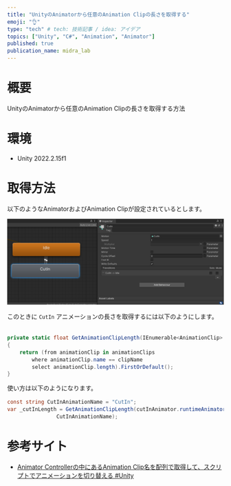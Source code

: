 ```yaml
---
title: "UnityのAnimatorから任意のAnimation Clipの長さを取得する"
emoji: "👌"
type: "tech" # tech: 技術記事 / idea: アイデア
topics: ["Unity", "C#", "Animation", "Animator"]
published: true
publication_name: midra_lab
---
```


# 概要

UnityのAnimatorから任意のAnimation Clipの長さを取得する方法

# 環境

* Unity 2022.2.15f1

# 取得方法

以下のようなAnimatorおよびAnimation Clipが設定されているとします。

![](../images/50b8062aa43ab6/animator.png)

このときに `CutIn` アニメーションの長さを取得するには以下のようにします。

```cs

private static float GetAnimationClipLength(IEnumerable<AnimationClip> animationClips, string clipName)
{
    return (from animationClip in animationClips
        where animationClip.name == clipName
        select animationClip.length).FirstOrDefault();
}
```

使い方は以下のようになります。

```cs
const string CutInAnimationName = "CutIn";
var _cutInLength = GetAnimationClipLength(cutInAnimator.runtimeAnimatorController.animationClips,
                CutInAnimationName);
```

# 参考サイト

* [Animator Controllerの中にあるAnimation Clip名を配列で取得して、スクリプトでアニメーションを切り替える #Unity](https://note.com/eurekachan/n/n98b55a9d7d2e)